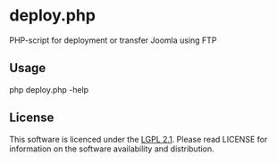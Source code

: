 # deploy.php

PHP-script for deployment or transfer Joomla using FTP

## Usage

php deploy.php -help

## License

This software is licenced under the [LGPL 2.1](http://www.gnu.org/licenses/lgpl-2.1.html). Please read LICENSE for information on the
software availability and distribution.
